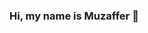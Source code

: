 ### Hi, my name is Muzaffer 👋

<!--
**muzafferugur/muzafferugur** is a ✨ _special_ ✨ repository because its `README.md` (this file) appears on your GitHub profile.

- 🔭 I’m Full Stack Automation Engineer                                                                            
- 🌱 I'm working on a project with framework TestNG and Cucumber
- 💪 2023 goals : To bring out quality projects.
- ⚡ Fun fact : I love coding 💻, writing blog 🖋️, football ⚽ and i like to play chess ![TtChessGIF](https://user-images.githubusercontent.com/111305287/228717331-a3899f70-2ac3-4808-8309-5b2cf5eb16ca.gif)

- ⏲ What we are doing now : i am writing code 🚀.

import random

class Snek:
    def __init__(self, length=64, pos=0, direction=1, block='●'):
        self.length = length
        self.direction = direction
        self.block = block
        self.pos = pos

    def grow(self):
        self.length += 1

    def change_direction(self):
        if self.direction == 1:
            self.direction = -1
            self.pos -= self.length-1
        else:
            self.direction = 1
            self.pos += self.length-1

class Arena:
    def __init__(self, length, empty_block='∙', apple_block='●'):
        self.length = length
        self.snek = Snek(pos=random.randint(0, self.length-1))
        self.empty_block = empty_block
        self.apple_block = apple_block

        self.new_apple()

    @property
    def as_str(self):
        arena = [self.empty_block for i in range(self.length)]
        arena[self.apple_pos] = self.apple_block
        for i in range(self.snek.pos,
                       self.snek.pos-self.snek.direction*self.snek.length,
                       -self.snek.direction):
            arena[i%self.length] = self.snek.block

        return ''.join(arena)

    def as_screen(self, max_lines, max_cols):
        arena = self.as_str
        scr = dict()
        pos = 0
        for col in range(max_cols):
            scr[(0, col)] = arena[pos]
            pos += 1
        for line in range(1, max_lines):
            scr[(line, max_cols-1)] = arena[pos]
            pos += 1
        for col in range(max_cols-2, -1, -1):
            scr[(max_lines-1, col)] = arena[pos]
            pos += 1
        for line in range(max_lines-2, 0, -1):
            scr[(line, 0)] = arena[pos]
            pos += 1
        return scr

    @property
    def is_win(self):
        return self.snek.length == self.length

    def new_snek(self):
        self.snek = Snek(pos=random.randint(0, self.length-1))

    def new_apple(self):
        self.apple_pos = (self.snek.pos
                          + (self.snek.direction
                             * random.randint(1, self.length - self.snek.length))) % self.length

    def move(self):
        self.snek.pos += self.snek.direction
        self.snek.pos %= self.length

        if self.snek.pos == self.apple_pos:
            self.snek.grow()
            self.snek.change_direction()
            if not self.is_win:
                self.new_apple()

class Game:
    def __init__(self, cols=92, lines=53):
        self.cols = cols
        self.lines = lines
        self.arena_len = (cols + lines - 2) * 2
        self.arena = Arena(self.arena_len)

    def scr_as_str(self, arena):
        res = [[' ' for i in range(self.cols)] for i in range(self.lines)]
        for k in arena:
            res[k[0]][k[1]] = arena[k]
        return '\n'.join([''.join(l) for l in res])

    def move(self):
        self.arena.move()
        return """
<pre>{}</pre>
<style>
pre {{
    font-family: monospace;
    font-size: 30px;
    color: black;
    line-height: 0.55;
    opacity: 0.3;
}}
</style>
""".format(self.scr_as_str(self.arena.as_screen(self.lines, self.cols)))

from flask import Flask
app = Flask(__name__)

@app.route('/')
def main_page():
    refresh_ms = 500
    return """
<body>
<div id="iframe-container">
    <iframe id="iframe0" width="1920" height="1080" frameborder="0" style="display: none;"></iframe>
    <iframe id="iframe1" width="1920" height="1080" frameborder="0" style="display: none;"></iframe>
</div>
</body>

<script>
var ifrNo = 0;
var ifrHidden;
var ifr;
function reloadIFrame() {
    ifr = document.getElementById('iframe'+ifrNo);
    ifrNo = 1 - ifrNo;
    ifrHidden = document.getElementById('iframe'+ifrNo);

    ifr.onload = null;
    ifrHidden.onload = function() {
        ifr.style.display = 'none';
        ifrHidden.style.display = 'block';
    }
    ifrHidden.src = 'http://localhost:5000/snek';
}
reloadIFrame()
window.setInterval("reloadIFrame();", {});
</script>
""".format(refresh_ms)
# https://codecorner.galanter.net/2016/05/05/flicker-free-iframe-refresh/

game = Game()
@app.route('/snek')
def snek():
    return game.move()
